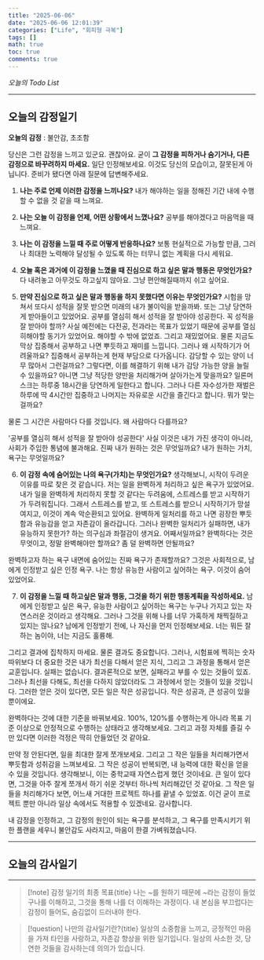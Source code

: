 ```yaml
---
title: "2025-06-06"
date: "2025-06-06 12:01:39"
categories: ["Life", "회피형 극복"]
tags: []
math: true
toc: true
comments: true
---
```


_오늘의 Todo List_

---
## 오늘의 감정일기

**오늘의 감정** : 불안감, 초조함

당신은 그런 감정을 느끼고 있군요. 괜찮아요. 굳이 **그 감정을 피하거나 숨기거나, 다른 감정으로 바꾸려하지 마세요.** 일단 인정해보세요. 이것도 당신의 모습이고, 잘못된게 아닙니다. 준비가 됐다면 아래 질문에 답변해주세요.

1. **나는 주로 언제 이러한 감정을 느끼나요?**
내가 해야하는 일을 정해진 기간 내에 수행할 수 없을 것 같을 때 느껴요.

2. **나는 오늘 이 감정을 언제, 어떤 상황에서 느꼈나요?**
공부를 해야겠다고 마음먹을 때 느껴요.

3. **나는 이 감정을 느낄 때 주로 어떻게 반응하나요?**
보통 현실적으로 가능할 만큼, 그러나 최대한 노력해야 달성될 수 있도록 하는 터무니 없는 계획을 다시 세워요.

4. **오늘 혹은 과거에 이 감정을 느꼈을 때 진심으로 하고 싶은 말과 행동은 무엇인가요?**
다 내려놓고 아무것도 하고싶지 않아요. 그냥 편안해질때까지 쉬고 싶어요.

5. **만약 진심으로 하고 싶은 말과 행동을 하지 못했다면 이유는 무엇인가요?**
시험을 망쳐서 또다시 성적을 잘못 받으면 미래의 내가 불이익을 받을까봐. 또는 그냥 당연하게 받아들이고 있었어요. 공부를 열심히 해서 성적을 잘 받아야 성공한다. 꼭 성적을 잘 받아야 할까? 사실 예전에는 다전공, 전과라는 목표가 있었기 때문에 공부를 열심히해야할 동기가 있었어요. 해야할 수 밖에 없었죠. 그리고 재밌었어요. 물론 지금도 막상 집중해서 공부하고 나면 뿌듯하고 재미를 느낍니다. 그러나 왜 시작하기가 어려울까요? 집중해서 공부하는게 현재 부담으로 다가옵니다. 감당할 수 있는 양이 너무 많아서 그런걸까요? 그렇다면, 이를 해결하기 위해 내가 감당 가능한 양을 늘릴 수 있을까요? 아니면 그냥 적당한 양만을 처리해가며 살아가는게 맞을까요? 일론머스크는 하루중 18시간을 당연하게 일한다고 합니다. 그러나 다른 자수성가한 재벌은 하루에 딱 4시간만 집중하고 나머지는 자유로운 시간을 즐긴다고 합니다. 뭐가 맞는걸까요?

물론 그 시간은 사람마다 다를 것입니다. 왜 사람마다 다를까요? 

'공부를 열심히 해서 성적을 잘 받아야 성공한다' 사실 이것은 내가 가진 생각이 아니라, 사회가 주입한 통념에 불과해요. 진짜 내가 원하는 것은 무엇일까요? 내가 원하는 가치, 욕구는 무엇일까요?

6. **이 감정 속에 숨어있는 나의 욕구(가치)는 무엇인가요?**
생각해보니, 시작이 두려운 이유를 따로 찾은 것 같습니다. 저는 일을 완벽하게 처리하고 싶은 욕구가 있었어요. 내가 일을 완벽하게 처리하지 못할 것 같다는 두려움에, 스트레스를 받고 시작하기가 두려워집니다. 그래서 스트레스를 받고, 또 스트레스를 받으니 시작하기가 망설여지고, 이것이 계속 악순환되고 있어요. 완벽하게 일처리를 하고 나면 굉장한 뿌듯함과 유능감을 얻고 자존감이 올라갑니다. 그러나 완벽한 일처리가 실패하면, 내가 유능하지 못한가? 하는 의구심과 좌절감이 생겨요. 어째서일까요? 완벽하다는 것은 무엇이고, 정말 완벽해야만 할까요? 좀 덜 완벽하면 안될까요?

완벽하고자 하는 욕구 내면에 숨어있는 진짜 욕구가 존재할까요? 그것은 사회적으로, 남에게 인정받고 싶은 인정 욕구. 나는 항상 유능한 사람이고 싶어하는 욕구. 이것이 숨어있었어요.

7. **이 감정을 느낄 때 하고싶은 말과 행동, 그것을 하기 위한 행동계획을 작성하세요.**
남에게 인정받고 싶은 욕구, 유능한 사람이고 싶어하는 욕구는 누구나 가지고 있는 자연스러운 것이라고 생각해요. 그러나 그것을 위해 나를 너무 가혹하게 채찍질하고 있지는 않나요? 남에게 인정받기 전에, 나 자신을 먼저 인정해보세요. 너는 뭐든 잘하는 놈이야, 너는 지금도 훌륭해.

그리고 결과에 집착하지 마세요. 물론 결과도 중요합니다. 그러나, 시험표에 찍히는 숫자 따위보다 더 중요한 것은 내가 최선을 다해서 얻은 지식, 그리고 그 과정을 통해서 얻은 교훈입니다. 실패는 없습니다. 결과론적으로 보면, 실패라고 부를 수 있는 것들이 있죠. 그러나 최선을 다해도, 최선을 다하지 않았더라도 그 과정에서 얻는 것들이 있을 것입니다. 그러한 얻은 것이 있다면, 모든 일은 작은 성공입니다. 작은 성공과, 큰 성공이 있을 뿐이에요.

완벽하다는 것에 대한 기준을 바꿔보세요. 100%, 120%를 수행하는게 아니라 목표 기준 이상으로 안정적으로 수행하는 상태라고 생각해보세요. 그리고 과정 자체를 즐길 수만 있다면 이러한 걱정은 딱히 안들었던 것 같아요.

만약 정 안된다면, 일을 최대한 잘게 쪼개보세요. 그리고 그 작은 일들을 처리해가면서 뿌듯함과 성취감을 느껴보세요. 그 작은 성공이 반복되면, 내 능력에 대한 확신을 얻을 수 있을 것입니다. 생각해보니, 이는 중학교때 자연스럽게 했던 것이네요. 큰 일이 있다면, 그것을 아주 잘게 쪼개서 하기 쉬운 것부터 하나씩 처리해갔던 것 같아요. 그 작은 일들을 처리해가다 보면, 어느새 거대한 프로젝트 하나를 끝낼 수 있었죠. 이건 굳이 프로젝트 뿐만 아니라 일상 속에서도 적용할 수 있겠네요. 감사합니다.

내 감정을 인정하고, 그 감정의 원인이 되는 욕구를 분석하고, 그 욕구를 만족시키기 위한 플랜을 세우니 불안감도 사라지고, 마음이 한결 가벼워졌습니다.

---
## 오늘의 감사일기



---

> [!note] 감정 일기의 최종 목표{title}
> 나는 ~를 원하기 때문에 ~라는 감정이 들었구나를 이해하고, 그것을 통해 나를 더 이해하는 과정이다. 내 본심을 부끄럽다는 감정이 들어도, 숨김없이 드러내야 한다.

> [!question] 나만의 감사일기란?{title}
> 일상의 소중함을 느끼고, 긍정적인 마음을 가져 타인을 사랑하고, 자존감 향상을 위한 일기입니다. 일상의 사소한 것, 당연한 것들을 감사하는데 의의가 있습니다.